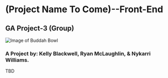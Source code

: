 

# (Project Name To Come)--Front-End
## GA Project-3 (Group)

![Image of Buddah Bowl](https://i.ibb.co/GRK0vKT/nourishing-vegan-buddha-bowl.jpg)

### A Project by: Kelly Blackwell, Ryan McLaughlin, & Nykarri Williams. 

TBD
